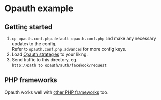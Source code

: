 Opauth example
==============

Getting started
----------------
1. `cp opauth.conf.php.default opauth.conf.php` and make any necessary updates to the config.  
   Refer to `opauth.conf.php.advanced` for more config keys.
2. Load [Opauth strategies](https://github.com/uzyn/opauth/wiki/List-of-strategies) to your liking.
3. Send traffic to this directory, eg. `http://path_to_opauth/auth/facebook/request`

PHP frameworks
--------------
Opauth works well with [other PHP frameworks](https://github.com/uzyn/opauth/wiki/Opauth-on-PHP-frameworks) too.

